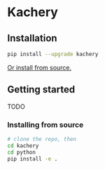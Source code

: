 # Kachery

## Installation

```bash
pip install --upgrade kachery
```

[Or install from source.](#install-from-source)

## Getting started

TODO

### Installing from source

```bash
# clone the repo, then
cd kachery
cd python
pip install -e .
```
